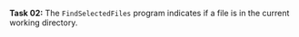 **Task 02:**  The `FindSelectedFiles` program indicates if a file is in the current working directory. 